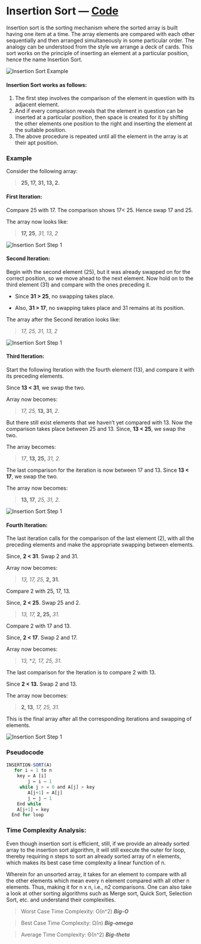 # Insertion Sort — [Code](../../src/main/java/io/github/drmanan/learn/sort/InsertionSort.java)

Insertion sort is the sorting mechanism where the sorted array is built having one item at a time. 
The array elements are compared with each other sequentially and then arranged simultaneously in some particular order. 
The analogy can be understood from the style we arrange a deck of cards. 
This sort works on the principle of inserting an element at a particular position, hence the name Insertion Sort.

  ![Insertion Sort Example](../../Assets/Insertion_sort.gif)

#### Insertion Sort works as follows:
1. The first step involves the comparison of the element in question with its adjacent element.
2. And if every comparison reveals that the element in question can be inserted at a particular 
position, then space is created for it by shifting the other elements one position to the right 
and inserting the element at the suitable position.
3. The above procedure is repeated until all the element in the array is at their apt position.

### Example

Consider the following array: 
> **25, 17, 31, 13, 2.**

#### First Iteration: 
Compare 25 with 17. The comparison shows 17< 25. Hence swap 17 and 25.

The array now looks like:

> **17, 25**, *31, 13, 2*

![Insertion Sort Step 1](../../Assets/Insertioin_first_iteration.png)

#### Second Iteration: 
Begin with the second element (25), but it was already swapped on for the correct position, so we move ahead to the next element.
Now hold on to the third element (31) and compare with the ones preceding it.

- Since **31 > 25**, no swapping takes place.

- Also, **31 > 17**, no swapping takes place and 31 remains at its position.

The array after the Second iteration looks like:

> *17, 25, 31, 13, 2*

![Insertion Sort Step 1](../../Assets/Insertioin_second_iteration.png)

#### Third Iteration: 

Start the following Iteration with the fourth element (13), 
and compare it with its preceding elements.

Since **13 < 31**, we swap the two.

Array now becomes: 
> *17, 25,* **13, 31**, *2*.

But there still exist elements that we haven’t yet compared with 13. 
Now the comparison takes place between 25 and 13. Since, **13 < 25**, we swap the two.

The array becomes:
> *17*, **13, 25,** *31, 2.*

The last comparison for the iteration is now between 17 and 13. 
Since **13 < 17**, we swap the two.

The array now becomes:
> **13, 17**, *25, 31, 2.*

![Insertion Sort Step 1](../../Assets/Insertioin_third_iteration.png)

#### Fourth Iteration: 
The last iteration calls for the comparison of the last element (2), 
with all the preceding elements and make the appropriate swapping between elements.

Since, **2 < 31**. Swap 2 and 31.

Array now becomes: 
> *13, 17, 25,* **2, 31.**

Compare 2 with 25, 17, 13.

Since, **2 < 25**. Swap 25 and 2.

> *13, 17,* **2, 25,** *31.*

Compare 2 with 17 and 13.

Since, **2 < 17**. Swap 2 and 17.

Array now becomes:

> *13,* **2, 17,* *25, 31.*

The last comparison for the Iteration is to compare 2 with 13.

Since **2 < 13.** Swap 2 and 13.

The array now becomes:

> **2, 13**, *17, 25, 31.*

This is the final array after all the corresponding iterations and swapping of elements.

![Insertion Sort Step 1](../../Assets/Insertioin_fourth_iteration.png)

### Pseudocode

```javascript
INSERTION-SORT(A)
   for i = 1 to n
   	key ← A [i]
    	j ← i – 1
  	 while j > = 0 and A[j] > key
   		A[j+1] ← A[j]
   		j ← j – 1
   	End while 
   	A[j+1] ← key
  End for loop
```

### Time Complexity Analysis:

Even though insertion sort is efficient, still, 
if we provide an already sorted array to the insertion sort algorithm, 
it will still execute the outer for loop, thereby requiring n steps 
to sort an already sorted array of n elements, which makes its best case 
time complexity a linear function of n.

Wherein for an unsorted array, 
it takes for an element to compare with all 
the other elements which mean every n element compared with all 
other n elements. Thus, making it for n x n, i.e., n2 comparisons. 
One can also take a look at other sorting algorithms such as Merge sort, 
Quick Sort, Selection Sort, etc. and understand their complexities.

> Worst Case Time Complexity: Ο(n^2) ***Big-O***

> Best Case Time Complexity: Ω(n) ***Big-omega***

> Average Time Complexity: Θ(n^2) ***Big-theta***